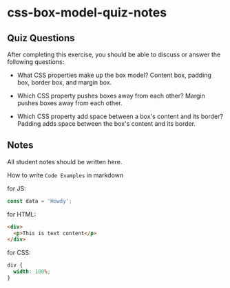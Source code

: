 # css-box-model-quiz-notes

## Quiz Questions

After completing this exercise, you should be able to discuss or answer the following questions:

- What CSS properties make up the box model?
  Content box, padding box, border box, and margin box.

- Which CSS property pushes boxes away from each other?
  Margin pushes boxes away from each other.

- Which CSS property add space between a box's content and its border?
  Padding adds space between the box's content and its border.

## Notes

All student notes should be written here.

How to write `Code Examples` in markdown

for JS:

```javascript
const data = 'Howdy';
```

for HTML:

```html
<div>
  <p>This is text content</p>
</div>
```

for CSS:

```css
div {
  width: 100%;
}
```
